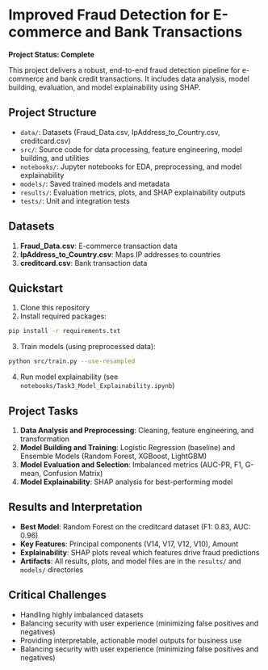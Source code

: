 # Improved Fraud Detection for E-commerce and Bank Transactions

**Project Status: Complete**

This project delivers a robust, end-to-end fraud detection pipeline for e-commerce and bank credit transactions. It includes data analysis, model building, evaluation, and model explainability using SHAP.

## Project Structure
- `data/`: Datasets (Fraud_Data.csv, IpAddress_to_Country.csv, creditcard.csv)
- `src/`: Source code for data processing, feature engineering, model building, and utilities
- `notebooks/`: Jupyter notebooks for EDA, preprocessing, and model explainability
- `models/`: Saved trained models and metadata
- `results/`: Evaluation metrics, plots, and SHAP explainability outputs
- `tests/`: Unit and integration tests

## Datasets
1. **Fraud_Data.csv**: E-commerce transaction data
2. **IpAddress_to_Country.csv**: Maps IP addresses to countries
3. **creditcard.csv**: Bank transaction data

## Quickstart
1. Clone this repository
2. Install required packages:
```bash
pip install -r requirements.txt
```
3. Train models (using preprocessed data):
```bash
python src/train.py --use-resampled
```
4. Run model explainability (see `notebooks/Task3_Model_Explainability.ipynb`)

## Project Tasks
1. **Data Analysis and Preprocessing**: Cleaning, feature engineering, and transformation
2. **Model Building and Training**: Logistic Regression (baseline) and Ensemble Models (Random Forest, XGBoost, LightGBM)
3. **Model Evaluation and Selection**: Imbalanced metrics (AUC-PR, F1, G-mean, Confusion Matrix)
4. **Model Explainability**: SHAP analysis for best-performing model

## Results and Interpretation
- **Best Model**: Random Forest on the creditcard dataset (F1: 0.83, AUC: 0.96)
- **Key Features**: Principal components (V14, V17, V12, V10), Amount
- **Explainability**: SHAP plots reveal which features drive fraud predictions
- **Artifacts**: All results, plots, and model files are in the `results/` and `models/` directories

## Critical Challenges
- Handling highly imbalanced datasets
- Balancing security with user experience (minimizing false positives and negatives)
- Providing interpretable, actionable model outputs for business use 
- Balancing security with user experience (minimizing false positives and negatives) 